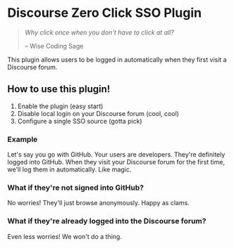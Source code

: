 # **Discourse Zero Click SSO** Plugin

> _Why click once when you don't have to click at all?_
> 
> – Wise Coding Sage

This plugin allows users to be logged in automatically when they first visit a Discourse forum.

## How to use this plugin!

1. Enable the plugin (easy start)
2. Disable local login on your Discourse forum (cool, cool)
3. Configure a single SSO source (gotta pick)

### Example

Let's say you go with GitHub. Your users are developers. They're definitely logged into GitHub. When they visit your Discourse forum for the first time, we'll log them in automatically. Like magic.

### What if they're not signed into GitHub?

No worries! They'll just browse anonymously. Happy as clams.

### What if they're already logged into the Discourse forum?

Even less worries! We won't do a thing.
